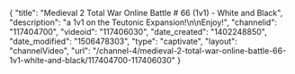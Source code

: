 {
    "title": "Medieval 2 Total War Online Battle # 66 (1v1) - White and Black",
    "description": "a 1v1 on the Teutonic Expansion!\n\nEnjoy!",
    "channelid": "117404700",
    "videoid": "117406030",
    "date_created": "1402248850",
    "date_modified": "1506478303",
    "type": "captivate",
    "layout": "channelVideo",
    "url": "\/channel-4\/medieval-2-total-war-online-battle-66-1v1-white-and-black\/117404700-117406030"
}